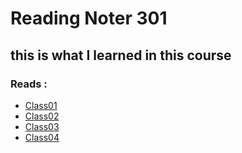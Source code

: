 # Reading Noter 301 


## this is what I learned in this course 

### Reads :

* [Class01](https://bayanabualhaj.github.io/reading-notes301/class01)
* [Class02](https://bayanabualhaj.github.io/reading-notes301/class02)
* [Class03](https://bayanabualhaj.github.io/reading-notes301/class03)
* [Class04](https://bayanabualhaj.github.io/reading-notes301/class04)

